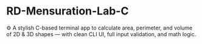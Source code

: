 # RD-Mensuration-Lab-C
 ⚙️ A stylish C-based terminal app to calculate area, perimeter, and volume of 2D &amp; 3D shapes — with clean CLI UI, full input validation, and math logic.
